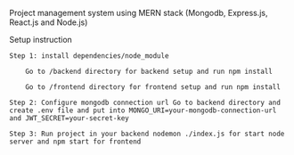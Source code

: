 Project management system using MERN stack (Mongodb, Express.js, React.js and Node.js)

Setup instruction

    Step 1: install dependencies/node_module

        Go to /backend directory for backend setup and run npm install

        Go to /frontend directory for frontend setup and run npm install

    Step 2: Configure mongodb connection url Go to backend directory and create .env file and put into MONGO_URI=your-mongodb-connection-url and JWT_SECRET=your-secret-key

    Step 3: Run project in your backend nodemon ./index.js for start node server and npm start for frontend
